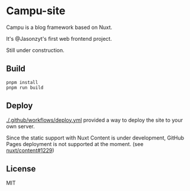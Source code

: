# Campu-site

Campu is a blog framework based on Nuxt.

It's @Jasonzyt's first web frontend project.

Still under construction.

## Build
  
```
pnpm install
pnpm run build
```

## Deploy

[./.github/workflows/deploy.yml](./.github/workflows/deploy.yml) provided a way to deploy the site to your own server.

Since the static support with Nuxt Content is under development, GitHub Pages deployment is not supported at the moment. (see [nuxt/content#1229](https://github.com/nuxt/content/issues/1229))

## License

MIT